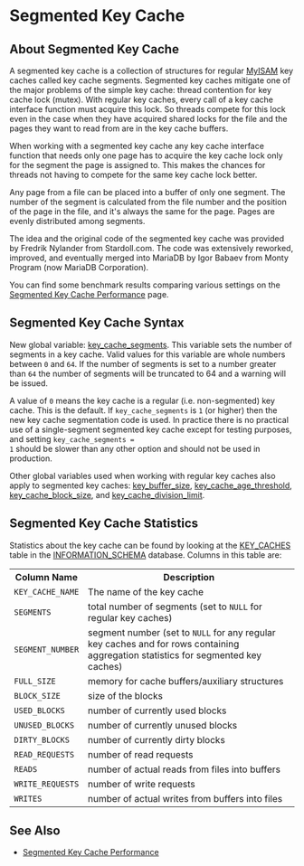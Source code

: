 # Segmented Key Cache

## About Segmented Key Cache

A segmented key cache is a collection of structures for regular [MyISAM](/kb/en/myisam/)
key caches called key cache segments. Segmented key caches mitigate one
of the major problems of the simple key cache: thread contention for key
cache lock (mutex). With regular key caches, every call of a key cache
interface function must acquire this lock. So threads compete for this
lock even in the case when they have acquired shared locks for the file
and the pages they want to read from are in the key cache buffers.

When working with a segmented key cache any key cache interface
function that needs only one page has to acquire the key cache lock
only for the segment the page is assigned to. This makes the chances
for threads not having to compete for the same key cache lock better.

Any page from a file can be placed into a buffer of only one segment.
The number of the segment is calculated from the file number and the
position of the page in the file, and it's always the same for the
page. Pages are evenly distributed among segments.

The idea and the original code of the segmented key cache was provided
by Fredrik Nylander from Stardoll.com. The code was extensively
reworked, improved, and eventually merged into MariaDB by Igor Babaev
from Monty Program (now MariaDB Corporation).

You can find some benchmark results comparing various settings on the [Segmented Key Cache Performance](/kb/en/segmented-key-cache-performance/) page.

## Segmented Key Cache Syntax

New global variable: [key_cache_segments](/kb/en/myisam-system-variables/#key_cache_segments). This variable sets the number of segments in a key cache. Valid values for this variable are whole
numbers between `0` and `64`. If the number of segments is set to a number
greater than `64` the number of segments will be truncated to 64 and a warning will be issued.

A value of `0` means the key cache is a regular (i.e. non-segmented)
key cache. This is the default. If `key_cache_segments` is 
`1` (or higher) then the new key cache segmentation code is used. In
practice there is no practical use of a single-segment segmented key cache except
for testing purposes, and setting 
<code class="fixed" style="white-space:pre-wrap">key_cache_segments = 1</code> should be slower than any other option and 
should not be used in production.

Other global variables used when working with regular key caches also
apply to segmented key caches: [key_buffer_size](/kb/en/myisam-system-variables/#key_buffer_size),
[key_cache_age_threshold](/kb/en/myisam-system-variables/#key_cache_age_threshold), [key_cache_block_size](/kb/en/myisam-system-variables/#key_cache_block_size), and
[key_cache_division_limit](/kb/en/myisam-system-variables/#key_cache_division_limit).

## Segmented Key Cache Statistics

Statistics about the key cache can be found by looking at the
[KEY_CACHES](/kb/en/information-schema-key_caches-table/) table in the [INFORMATION_SCHEMA](/kb/en/information_schema/)
database. Columns in this table are:

<table><tbody><tr><th>Column Name</th><th>Description</th></tr>
<tr><td><code class="fixed" style="white-space:pre-wrap">KEY_CACHE_NAME</code></td><td>The name of the key cache</td></tr>
<tr><td><code class="fixed" style="white-space:pre-wrap">SEGMENTS</code></td><td>total number of segments (set to <code class="fixed" style="white-space:pre-wrap">NULL</code> for regular key caches)</td></tr>
<tr><td><code class="fixed" style="white-space:pre-wrap">SEGMENT_NUMBER</code></td><td>segment number (set to <code class="fixed" style="white-space:pre-wrap">NULL</code> for any regular key caches and for rows containing aggregation statistics for segmented key caches)</td></tr>
<tr><td><code class="fixed" style="white-space:pre-wrap">FULL_SIZE</code></td><td>memory for cache buffers/auxiliary structures</td></tr>
<tr><td><code class="fixed" style="white-space:pre-wrap">BLOCK_SIZE</code></td><td>size of the blocks</td></tr>
<tr><td><code class="fixed" style="white-space:pre-wrap">USED_BLOCKS</code></td><td>number of currently used blocks</td></tr>
<tr><td><code class="fixed" style="white-space:pre-wrap">UNUSED_BLOCKS</code></td><td>number of currently unused blocks</td></tr>
<tr><td><code class="fixed" style="white-space:pre-wrap">DIRTY_BLOCKS</code></td><td>number of currently dirty blocks</td></tr>
<tr><td><code class="fixed" style="white-space:pre-wrap">READ_REQUESTS</code></td><td>number of read requests</td></tr>
<tr><td><code class="fixed" style="white-space:pre-wrap">READS</code></td><td>number of actual reads from files into buffers</td></tr>
<tr><td><code class="fixed" style="white-space:pre-wrap">WRITE_REQUESTS</code></td><td>number of write requests</td></tr>
<tr><td><code class="fixed" style="white-space:pre-wrap">WRITES</code></td><td>number of actual writes from buffers into files</td></tr>
</tbody></table>

## See Also

- [Segmented Key Cache Performance](/kb/en/segmented-key-cache-performance/)